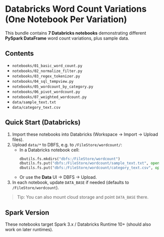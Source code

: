 # Databricks Word Count Variations (One Notebook Per Variation)

This bundle contains **7 Databricks notebooks** demonstrating different **PySpark DataFrame** word count variations, plus sample data.

## Contents
- `notebooks/01_basic_word_count.py`
- `notebooks/02_normalize_filter.py`
- `notebooks/03_regex_tokenizer.py`
- `notebooks/04_sql_tempview.py`
- `notebooks/05_wordcount_by_category.py`
- `notebooks/06_pivot_wordcount.py`
- `notebooks/07_weighted_wordcount.py`
- `data/sample_text.txt`
- `data/category_text.csv`

## Quick Start (Databricks)

1. Import these notebooks into Databricks (Workspace → Import → Upload files).
2. Upload `data/*` to DBFS, e.g. to `/FileStore/wordcount/`:
   - In a Databricks notebook cell:
     ```python
     dbutils.fs.mkdirs("dbfs:/FileStore/wordcount")
     dbutils.fs.put("dbfs:/FileStore/wordcount/sample_text.txt", open("/Workspace/Repos_or_upload_path/data/sample_text.txt").read(), True)
     dbutils.fs.put("dbfs:/FileStore/wordcount/category_text.csv", open("/Workspace/Repos_or_upload_path/data/category_text.csv").read(), True)
     ```
   - Or use the **Data** UI → DBFS → Upload.
3. In each notebook, update `DATA_BASE` if needed (defaults to `/FileStore/wordcount`).

> Tip: You can also mount cloud storage and point `DATA_BASE` there.

## Spark Version
These notebooks target Spark 3.x / Databricks Runtime 10+ (should also work on later runtimes).

